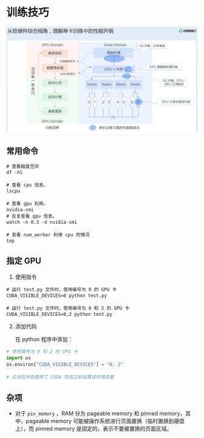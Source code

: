 # 训练技巧

![image-20230711184745134](images/训练技巧/image-20230711184745134.png)

## 常用命令

```shell
# 查看磁盘空间
df -hl

# 查看 cpu 信息。
lscpu

# 查看 gpu 利用。
nvidia-smi
# 反复查看 gpu 信息。
watch -n 0.3 -d nvidia-smi

# 查看 num_worker 利用 cpu 的情况
top
```

## 指定 GPU

1. 使用指令

```shell
# 运行 test.py 文件时，使用编号为 0 的 GPU 卡
CUDA_VISIBLE_DEVICES=0 python test.py

# 运行 test.py 文件时，使用编号为 0 和 2 的 GPU 卡
CUDA_VISIBLE_DEVICES=0,2 python test.py
```

2. 添加代码

	在 python 程序中添加：

```python
# 使用编号为 0 和 2 的 GPU 卡
import os
os.environ["CUDA_VISIBLE_DEVICES"] = "0, 2"

# 应当在所有使用了 CUDA 的包之前设置该环境变量
```

## 杂项

- 对于 `pin_memory` ，RAM 分为 pageable memory 和 pinned memory，其中，pageable memory 可能被操作系统进行页面置换（临时置换到硬盘上），而 pinned memory 是固定的，表示不要被置换的页面区域。